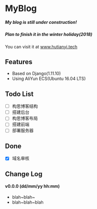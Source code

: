 # MyBlog
##### My blog is still under construction!
##### Plan to finish it in the winter holiday(2018)
You can visit it at <a href="http://www.hutianyi.tech" target="_blank">www.hutianyi.tech</a>
## Features
- Based on Django(1.11.10)
- Using AliYun ECS(Ubuntu 16.04 LTS)

## Todo List
- [ ] 构思博客结构
- [ ] 搭建后台
- [ ] 构思博客布局
- [ ] 搭建前端
- [ ] 部署服务器

## Done
- [x] 域名审核

## Change Log
#### v0.0.0 (dd/mm/yy hh:mm)
+ blah~blah~
+ blah~blah~blah




 
